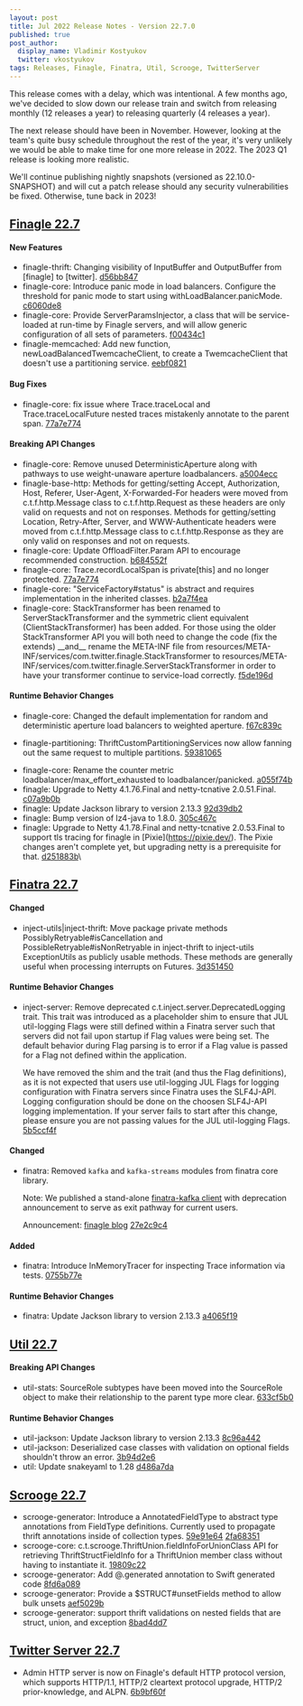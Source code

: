 ```yaml
---
layout: post
title: Jul 2022 Release Notes - Version 22.7.0
published: true
post_author:
  display_name: Vladimir Kostyukov
  twitter: vkostyukov
tags: Releases, Finagle, Finatra, Util, Scrooge, TwitterServer
---
```


This release comes with a delay, which was intentional. A few months ago, we've decided to slow down our release train and switch from releasing monthly (12 releases a year) to releasing quarterly (4 releases a year).

The next release should have been in November. However, looking at the team's quite busy schedule throughout the rest of the year, it's very unlikely we would be able to make time for one more release in 2022. The 2023 Q1 release is looking more realistic.

We'll continue publishing nightly snapshots (versioned as 22.10.0-SNAPSHOT) and will cut a patch release should any security vulnerabilities be fixed. Otherwise, tune back in 2023!

## [Finagle 22.7](https://github.com/twitter/finagle/releases/tag/finagle-22.7.0)

#### New Features

-   finagle-thrift: Changing visibility of InputBuffer and OutputBuffer from \[finagle\] to \[twitter\].  [d56bb847](https://github.com/twitter/finagle/commit/d56bb847a9b7722f13a2cc2fc536cb1c3bdd60a7)
-   finagle-core: Introduce panic mode in load balancers. Configure the threshold for
    panic mode to start using withLoadBalancer.panicMode. [c6060de8](https://github.com/twitter/finagle/commit/c6060de877b97936ef2ca54431a4539f6ee06c78)
-   finagle-core: Provide ServerParamsInjector, a class that will be service-loaded at run-time
    by Finagle servers, and will allow generic configuration of all sets of parameters.
    [f00434c1](https://github.com/twitter/finagle/commit/f00434c1f473c93ec4b5cfec11b9255b2f97f91b)
-   finagle-memcached: Add new function, newLoadBalancedTwemcacheClient, to create a TwemcacheClient
    that doesn't use a partitioning service.
    [eebf0821](https://github.com/twitter/finagle/commit/eebf0821b1251d6a910ac952bec0ccfba661884e)

#### Bug Fixes

-   finagle-core: fix issue where Trace.traceLocal and Trace.traceLocalFuture nested traces mistakenly
    annotate to the parent span. [77a7e774](https://github.com/twitter/finagle/commit/77a7e774cd4f3bde8bbbfe67eb38732a7cc2ef3a)

#### Breaking API Changes

-   finagle-core: Remove unused DeterministicAperture along with pathways to use weight-unaware
    aperture loadbalancers. [a5004ecc](https://github.com/twitter/finagle/commit/a5004ecc810e39c32e3041472f3bb752fc669e94)
-   finagle-base-http: Methods for getting/setting Accept, Authorization, Host, Referer,
    User-Agent, X-Forwarded-For headers were moved from c.t.f.http.Message class to
    c.t.f.http.Request as these headers are only valid on requests and not on responses.
    Methods for getting/setting Location, Retry-After, Server, and WWW-Authenticate headers
    were moved from c.t.f.http.Message class to c.t.f.http.Response as they are only valid
    on responses and not on requests.
-   finagle-core: Update OffloadFilter.Param API to encourage recommended construction.
    [b684552f](https://github.com/twitter/finagle/commit/b684552f9e2a7a7abc2d9ba2b74d1a394b8cad27)
-   finagle-core: Trace.recordLocalSpan is private\[this\] and no longer protected. [77a7e774](https://github.com/twitter/finagle/commit/77a7e774cd4f3bde8bbbfe67eb38732a7cc2ef3a)
-   finagle-core: "ServiceFactory\#status" is abstract and requires implementation in the inherited
    classes. [b2a7f4ea](https://github.com/twitter/finagle/commit/b2a7f4eaa004482157ffa2018e6d772d9138b139)
-   finagle-core: StackTransformer has been renamed to ServerStackTransformer and the symmetric
    client equivalent (ClientStackTransformer) has been added. For those using the older StackTransformer
    API you will both need to change the code (fix the extends) \_\_and\_\_ rename the META-INF file from
    resources/META-INF/services/com.twitter.finagle.StackTransformer to
    resources/META-INF/services/com.twitter.finagle.ServerStackTransformer in order to have your
    transformer continue to service-load correctly. [f5de196d](https://github.com/twitter/finagle/commit/f5de196dddb93109b64b4d4c216fe77d5f075565)

#### Runtime Behavior Changes

* finagle-core: Changed the default implementation for random and deterministic aperture
load balancers to weighted aperture. [f67c839c](https://github.com/twitter/finagle/commit/f67c839cfe1b2a9a8c555dc750a3a522afa41244)

* finagle-partitioning: ThriftCustomPartitioningServices now allow fanning out the same
request to multiple partitions. [59381065](https://github.com/twitter/finagle/commit/59381065511362d86736a15508364936e9480f8e)

-   finagle-core: Rename the counter metric loadbalancer/max\_effort\_exhausted to
    loadbalancer/panicked. [a055f74b](https://github.com/twitter/finagle/commit/a055f74b4e145ad7daef3f73b8d5837a9b4e979f)
-   finagle: Upgrade to Netty 4.1.76.Final and netty-tcnative 2.0.51.Final. [c07a9b0b](https://github.com/twitter/finagle/commit/c07a9b0bb6e49cd8438817e590d0f6557d110085)
-   finagle: Update Jackson library to version 2.13.3 [92d39db2](https://github.com/twitter/finagle/commit/92d39db21b713130b305f06f554337ccbad8ab11)
-   finagle: Bump version of lz4-java to 1.8.0. [305c467c](https://github.com/twitter/finagle/commit/305c467c2ba8f72b2ada012b592b000b961809a4)
-   finagle: Upgrade to Netty 4.1.78.Final and netty-tcnative 2.0.53.Final to support
    tls tracing for finagle in \[Pixie\](<https://pixie.dev/>). The Pixie changes aren't
    complete yet, but upgrading netty is a prerequisite for that. [d251883b](https://github.com/twitter/finagle/commit/d251883b19dfd177a5c08dfc790327bfeb19c7c0)\

## [Finatra 22.7](https://github.com/twitter/finatra/releases/tag/finatra-22.7.0)


#### Changed

-   inject-utils|inject-thrift: Move package private methods PossiblyRetryable\#isCancellation and
    PossibleRetryable\#isNonRetryable in inject-thrift to inject-utils ExceptionUtils as publicly
    usable methods. These methods are generally useful when processing interrupts on Futures.
    [3d351450](https://github.com/twitter/finatra/commit/3d3514506d7c22002fc4744e5b50c1238c54f580)

#### Runtime Behavior Changes

-   inject-server: Remove deprecated c.t.inject.server.DeprecatedLogging trait. This trait was
    introduced as a placeholder shim to ensure that JUL util-logging Flags were still defined within
    a Finatra server such that servers did not fail upon startup if Flag values were being set.
    The default behavior during Flag parsing is to error if a Flag value is passed for a Flag not
    defined within the application.

    We have removed the shim and the trait (and thus the Flag definitions), as it is not expected
    that users use util-logging JUL Flags for logging configuration with Finatra servers since Finatra
    uses the SLF4J-API. Logging configuration should be done on the choosen SLF4J-API logging
    implementation. If your server fails to start after this change, please ensure you are not passing
    values for the JUL util-logging Flags. [5b5ccf4f](https://github.com/twitter/finatra/commit/5b5ccf4f170256d06f47e8bca4f8ff1a29429c1a)

#### Changed

-   finatra: Removed `kafka` and `kafka-streams` modules from finatra core library.

    Note: We published a stand-alone [finatra-kafka client](https://github.com/finagle/finatra-kafka)
    with deprecation announcement to serve as exit pathway for current users.

    Announcement: [finagle blog](https://finagle.github.io/blog/2022/06/01/announce-migrations/)
    [27e2c9c4](https://github.com/twitter/finatra/commit/27e2c9c40caada815b2665e0702725ebdd6dc6f9)

#### Added

-   finatra: Introduce InMemoryTracer for inspecting Trace information via tests. [0755b77e](https://github.com/twitter/finatra/commit/0755b77e702d4bbe554aa1a30ac52235d0023168)

#### Runtime Behavior Changes

- finatra: Update Jackson library to version 2.13.3 [a4065f19](https://github.com/twitter/finatra/commit/a4065f196b6c9c7ee5c7f8c48bdb556ddc79a064)

## [Util 22.7](https://github.com/twitter/util/releases/tag/util-22.7.0)

#### Breaking API Changes

-   util-stats: SourceRole subtypes have been moved into the SourceRole object to make their
    relationship to the parent type more clear. [633cf5b0](https://github.com/twitter/util/commit/633cf5b0649c8377207201c633fdd7ecf6ae6758)

#### Runtime Behavior Changes

-   util-jackson: Update Jackson library to version 2.13.3 [8c96a442](https://github.com/twitter/util/commit/8c96a44240688d9a32a42e8c6e3e225244055dab)
-   util-jackson: Deserialized case classes with validation on optional fields shouldn't throw an error.
    [3b94d2e6](https://github.com/twitter/util/commit/3b94d2e628d6d62d678006c3177f46dfeb1e0ec9)
-   util: Update snakeyaml to 1.28 [d486a7da](https://github.com/twitter/util/commit/d486a7dab7110ee05d24760e9d9531f75393254d)

## [Scrooge 22.7](https://github.com/twitter/scrooge/releases/tag/scrooge-22.7.0)

-   scrooge-generator: Introduce a AnnotatedFieldType to abstract type annotations from
    FieldType definitions. Currently used to propagate thrift annotations inside of
    collection types. [59e91e64](https://github.com/twitter/scrooge/commit/59e91e6404cb802f0297c1fc7cb89e6692b3f4e9) [2fa68351](https://github.com/twitter/scrooge/commit/2fa68351e354a21c511ab666bcf66274fd2941f8)
-   scrooge-core: c.t.scrooge.ThriftUnion.fieldInfoForUnionClass API for retrieving
    ThriftStructFieldInfo for a ThriftUnion member class without having to instantiate
    it. [19809c22](https://github.com/twitter/scrooge/commit/19809c226bfc5ea18613e18a0d897cba553c5f56)
-   scrooge-generator: Add @.generated annotation to Swift generated code [8fd6a089](https://github.com/twitter/scrooge/commit/8fd6a0896e5ca768189bd8ea1bb3c97d091916c8)
-   scrooge-generator: Provide a \$STRUCT\#unsetFields method to allow bulk unsets [aef5029b](https://github.com/twitter/scrooge/commit/aef5029b24f11992255d0bc0497cb1d064c67b1b)
-   scrooge-generator: support thrift validations on nested fields that are struct, union, and
    exception [8bad4dd7](https://github.com/twitter/scrooge/commit/8bad4dd746dae8513016f39f423457e8af4ac5fe)


## [Twitter Server 22.7](https://github.com/twitter/twitter-server/releases/tag/twitter-server-22.7.0)

-   Admin HTTP server is now on Finagle's default HTTP protocol version, which supports
    HTTP/1.1, HTTP/2 cleartext protocol upgrade, HTTP/2 prior-knowledge, and ALPN.
    [6b9bf60f](https://github.com/twitter/twitter-server/commit/6b9bf60fbc8df03c9b56bba46dd2ad074a67024e)